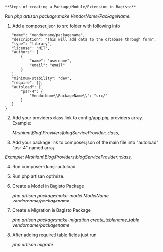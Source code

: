     **Steps of creating a Package/Module/Extension in Bagisto**
Run *php artisan package:make VendorName/PackageName.*

 1. Add a composer.json to src folder with following info

```{
   "name": "vendorname/packagename",
   "description": "This will add data to the database through form",
   "type": "library",
   "license": "MIT",
   "authors": [
       {
           "name": "username",
           "email": "email"
       }
   ],
   "minimum-stability": "dev",
   "require": {},
   "autoload": {
       "psr-4": {
           "VendorName\\PackageName\\": "src/"
       }
   }
}
```

 2. Add your providers class link to config/app.php providers array.
    Example:

    *Mrshiam\Blog\Providers\blogServiceProvider::class,*

 3. Add your package link to composer.json of the main file into
    "autoload" "psr-4" named array

*Example: Mrshiam\Blog\Providers\blogServiceProvider::class,*

 4. Run composer-dump-autoload.

 5. Run php artisan optimize.

 6. Create a Model in Bagisto Package

    *php artisan package:make-model ModelName vendorname/packagename*

 7. Create a Migration in Bagisto Package

    *php artisan package:make-migration create_tablename_table vendorname/packagename*

 8. After adding required table fields just run

    *php artisan migrate*
